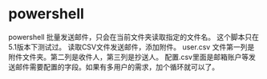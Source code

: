 # powershell
powershell
批量发送邮件，只会在当前文件夹读取指定的文件名。
这个脚本只在5.1版本下测试过。
读取CSV文件发送邮件，添加附件。
user.csv 文件第一列是附件文件夹。第二列是收件人，第三列是抄送人。
配置.csv里面是邮箱账户等发送邮件需要配置的字段。如果有多用户的需求，加个循环就可以了。
